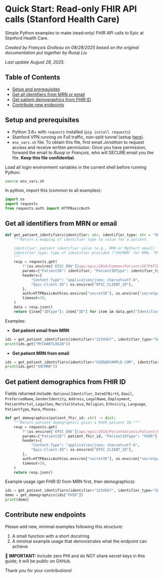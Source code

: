 # Quick Start: Read-only FHIR API calls (Stanford Health Care)

Simple Python examples to make (read‑only) FHIR API calls to Epic at Stanford Health Care.

*Created by François Grolleau on 08/28/2025 based on the original documentation put together by Ruoqi Liu*

*Last update August 28, 2025.*

## Table of Contents
- [Setup and prerequisites](#setup-and-prerequisites)
- [Get all identifiers from MRN or email](#get-all-identifiers-from-mrn-or-email)
- [Get patient demographics from FHIR ID](#get-patient-demographics-from-fhir-id)
- [Contribute new endpoints](#contribute-new-endpoints)


## Setup and prerequisites

- Python 3.6+ with `requests` installed (`pip install requests`)
- Stanford VPN running on Full traffic, non–split tunnel (setup [here](https://uit.stanford.edu/service/vpn)).
- `env_vars.sh` file: To obtain this file, first email *Jonathan* to request access and receive written permission. Once you have permission, forward the email to *Ruoqi* or *François*, who will SECURE:email you the file. **Keep this file confidential.**

Load all login environment variables in the current shell before running Python:
```bash
source env_vars.sh
```

In python, import this (common to all examples):

```python
import os
import requests
from requests.auth import HTTPBasicAuth
```

## Get all identifiers from MRN or email

```python
def get_patient_identifiers(identifier: str, identifier_type: str = "SHCMRN") -> dict:
    """Return a mapping of identifier type to value for a patient.

    identifier: patient identifier value (e.g., MRN or MyChart email)
    identifier_type: type of identifier provided ("SHCMRN" for MRN, "MYCHARTLOGIN" for email)
    """
    resp = requests.get(
        f"{os.environ['EPIC_ENV']}api/epic/2010/Common/Patient/GETPATIENTIDENTIFIERS/Patient/Identifiers",
        params={"PatientID": identifier, "PatientIDType": identifier_type},
        headers={
            "Content-Type": "application/json; charset=utf-8",
            "Epic-Client-ID": os.environ["EPIC_CLIENT_ID"],
        },
        auth=HTTPBasicAuth(os.environ["secretID"], os.environ["secretpass"]),
        timeout=30,
    )
    data = resp.json()
    return {item["IDType"]: item["ID"] for item in data.get("Identifiers", [])}
```

Examples:

- **Get patient email from MRN**
```python
ids = get_patient_identifiers(identifier="1234567", identifier_type="SHCMRN")
print(ids.get("MYCHARTLOGIN"))
```

- **Get patient MRN from email**
```python
ids = get_patient_identifiers(identifier="USER@EXAMPLE.COM", identifier_type="MYCHARTLOGIN")
print(ids.get("SHCMRN"))
```


## Get patient demographics from FHIR ID

Fields returned include: `NationalIdentifier`, `DateOfBirth`, `Email`, `PreferredName`, `GenderIdentity`, `Address`, `LegalName`, `Employment`, `PatientPortal`, `LegalSex`, `MaritalStatus`, `Religion`, `Ethnicity`, `Language`, `PatientType`, `Race`, `Phones`.

```python
def get_demographics(patient_fhir_id: str) -> dict:
    """Return patient demographics given a FHIR patient ID."""
    resp = requests.get(
        f"{os.environ['EPIC_ENV']}api/epic/2019/PatientAccess/Patient/GetPatientDemographics/Patient/Demographics",
        params={"PatientID": patient_fhir_id, "PatientIDType": "FHIR"},
        headers={
            "Content-Type": "application/json; charset=utf-8",
            "Epic-Client-ID": os.environ["EPIC_CLIENT_ID"],
        },
        auth=HTTPBasicAuth(os.environ["secretID"], os.environ["secretpass"]),
        timeout=30,
    )
    return resp.json()
```

Example usage (get FHIR ID from MRN first, then demographics):
```python
ids = get_patient_identifiers(identifier="1234567", identifier_type="SHCMRN")
demo = get_demographics(ids["FHIR"])
print(demo)
```


## Contribute new endpoints

Please add new, minimal examples following this structure:
1. A small function with a short docstring
2. A minimal example usage that demonstrates what the endpoint can achieve

 🚨 **IMPORTANT:** Include zero PHI and do NOT share secret keys in this guide; it will be public on GitHub.

Thank you for your contributions!
